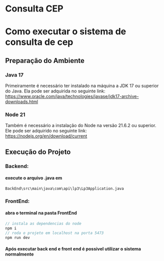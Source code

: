 # Consulta CEP

# Como executar o sistema de consulta de cep

## Preparação do Ambiente

### Java 17
Primeiramente é necessário ter instalado na máquina a JDK 17 ou superior do Java. Ela pode ser adquirida no seguinte link:
https://www.oracle.com/java/technologies/javase/jdk17-archive-downloads.html

### Node 21
Também é necessário a instalação do Node na versão 21.6.2 ou superior. Ele pode ser adquirido no seguinte link:
https://nodejs.org/en/download/current

## Execução do Projeto

### Backend: 
#### execute o arquivo .java em 
```
BackEnd\src\main\java\com\api\lp3\Lp3Application.java
```

### FrontEnd:
#### abra o terminal  na pasta  FrontEnd
``` typescript
// instala as dependencias do node 
npm i  
// roda o projeto em localhost na porta 5473
npm run dev 
```

#### Após executar back end e front end é possivel utilizar o sistema normalmente
